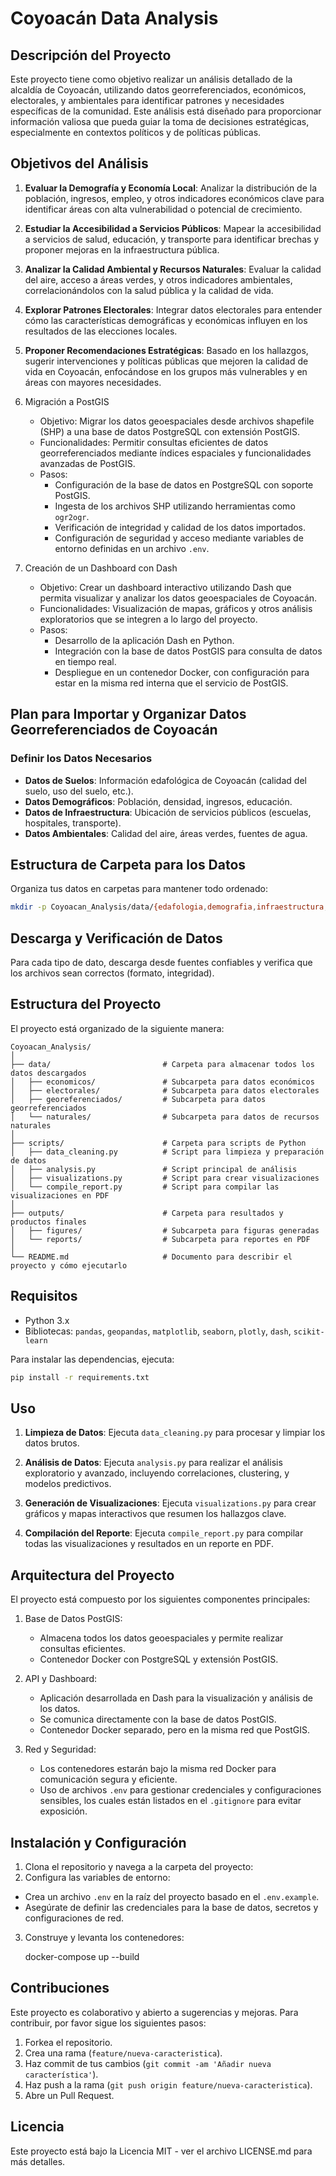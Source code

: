 # Coyoacán Data Analysis

## Descripción del Proyecto

Este proyecto tiene como objetivo realizar un análisis detallado de la alcaldía de Coyoacán, utilizando datos georreferenciados, económicos, electorales, y ambientales para identificar patrones y necesidades específicas de la comunidad. Este análisis está diseñado para proporcionar información valiosa que pueda guiar la toma de decisiones estratégicas, especialmente en contextos políticos y de políticas públicas.

## Objetivos del Análisis

1. **Evaluar la Demografía y Economía Local**: Analizar la distribución de la población, ingresos, empleo, y otros indicadores económicos clave para identificar áreas con alta vulnerabilidad o potencial de crecimiento.

2. **Estudiar la Accesibilidad a Servicios Públicos**: Mapear la accesibilidad a servicios de salud, educación, y transporte para identificar brechas y proponer mejoras en la infraestructura pública.

3. **Analizar la Calidad Ambiental y Recursos Naturales**: Evaluar la calidad del aire, acceso a áreas verdes, y otros indicadores ambientales, correlacionándolos con la salud pública y la calidad de vida.

4. **Explorar Patrones Electorales**: Integrar datos electorales para entender cómo las características demográficas y económicas influyen en los resultados de las elecciones locales.

5. **Proponer Recomendaciones Estratégicas**: Basado en los hallazgos, sugerir intervenciones y políticas públicas que mejoren la calidad de vida en Coyoacán, enfocándose en los grupos más vulnerables y en áreas con mayores necesidades.

6. Migración a PostGIS
   - Objetivo: Migrar los datos geoespaciales desde archivos shapefile (SHP) a una base de datos PostgreSQL con extensión PostGIS.
   - Funcionalidades: Permitir consultas eficientes de datos georreferenciados mediante índices espaciales y funcionalidades avanzadas de PostGIS.
   - Pasos:
     - Configuración de la base de datos en PostgreSQL con soporte PostGIS.
     - Ingesta de los archivos SHP utilizando herramientas como `ogr2ogr`.
     - Verificación de integridad y calidad de los datos importados.
     - Configuración de seguridad y acceso mediante variables de entorno definidas en un archivo `.env`.

7. Creación de un Dashboard con Dash
   - Objetivo: Crear un dashboard interactivo utilizando Dash que permita visualizar y analizar los datos geoespaciales de Coyoacán.
   - Funcionalidades: Visualización de mapas, gráficos y otros análisis exploratorios que se integren a lo largo del proyecto.
   - Pasos:
     - Desarrollo de la aplicación Dash en Python.
     - Integración con la base de datos PostGIS para consulta de datos en tiempo real.
     - Despliegue en un contenedor Docker, con configuración para estar en la misma red interna que el servicio de PostGIS.


## Plan para Importar y Organizar Datos Georreferenciados de Coyoacán


### Definir los Datos Necesarios

- **Datos de Suelos**: Información edafológica de Coyoacán (calidad del suelo, uso del suelo, etc.).
- **Datos Demográficos**: Población, densidad, ingresos, educación.
- **Datos de Infraestructura**: Ubicación de servicios públicos (escuelas, hospitales, transporte).
- **Datos Ambientales**: Calidad del aire, áreas verdes, fuentes de agua.

## Estructura de Carpeta para los Datos

Organiza tus datos en carpetas para mantener todo ordenado:

```bash
mkdir -p Coyoacan_Analysis/data/{edafologia,demografia,infraestructura,ambientales}
```

## Descarga y Verificación de Datos

Para cada tipo de dato, descarga desde fuentes confiables y verifica que los archivos sean correctos (formato, integridad).

## Estructura del Proyecto

El proyecto está organizado de la siguiente manera:

```
Coyoacan_Analysis/
│
├── data/                         # Carpeta para almacenar todos los datos descargados
│   ├── economicos/               # Subcarpeta para datos económicos
│   ├── electorales/              # Subcarpeta para datos electorales
│   ├── georeferenciados/         # Subcarpeta para datos georreferenciados
│   └── naturales/                # Subcarpeta para datos de recursos naturales
│
├── scripts/                      # Carpeta para scripts de Python
│   ├── data_cleaning.py          # Script para limpieza y preparación de datos
│   ├── analysis.py               # Script principal de análisis
│   ├── visualizations.py         # Script para crear visualizaciones
│   └── compile_report.py         # Script para compilar las visualizaciones en PDF
│
├── outputs/                      # Carpeta para resultados y productos finales
│   ├── figures/                  # Subcarpeta para figuras generadas
│   └── reports/                  # Subcarpeta para reportes en PDF
│
└── README.md                     # Documento para describir el proyecto y cómo ejecutarlo
```

## Requisitos

- Python 3.x
- Bibliotecas: `pandas`, `geopandas`, `matplotlib`, `seaborn`, `plotly`, `dash`, `scikit-learn`

Para instalar las dependencias, ejecuta:

```bash
pip install -r requirements.txt
```

## Uso

1. **Limpieza de Datos**: Ejecuta `data_cleaning.py` para procesar y limpiar los datos brutos.

2. **Análisis de Datos**: Ejecuta `analysis.py` para realizar el análisis exploratorio y avanzado, incluyendo correlaciones, clustering, y modelos predictivos.

3. **Generación de Visualizaciones**: Ejecuta `visualizations.py` para crear gráficos y mapas interactivos que resumen los hallazgos clave.

4. **Compilación del Reporte**: Ejecuta `compile_report.py` para compilar todas las visualizaciones y resultados en un reporte en PDF.


## Arquitectura del Proyecto
El proyecto está compuesto por los siguientes componentes principales:

1. Base de Datos PostGIS:
   - Almacena todos los datos geoespaciales y permite realizar consultas eficientes.
   - Contenedor Docker con PostgreSQL y extensión PostGIS.

2. API y Dashboard:
   - Aplicación desarrollada en Dash para la visualización y análisis de los datos.
   - Se comunica directamente con la base de datos PostGIS.
   - Contenedor Docker separado, pero en la misma red que PostGIS.

3. Red y Seguridad:
   - Los contenedores estarán bajo la misma red Docker para comunicación segura y eficiente.
   - Uso de archivos `.env` para gestionar credenciales y configuraciones sensibles, los cuales están listados en el `.gitignore` para evitar exposición.

## Instalación y Configuración
1. Clona el repositorio y navega a la carpeta del proyecto:
2. Configura las variables de entorno:
- Crea un archivo `.env` en la raíz del proyecto basado en el `.env.example`.
- Asegúrate de definir las credenciales para la base de datos, secretos y configuraciones de red.

3. Construye y levanta los contenedores:
	
	docker-compose up --build


## Contribuciones

Este proyecto es colaborativo y abierto a sugerencias y mejoras. Para contribuir, por favor sigue los siguientes pasos:

1. Forkea el repositorio.
2. Crea una rama (`feature/nueva-caracteristica`).
3. Haz commit de tus cambios (`git commit -am 'Añadir nueva característica'`).
4. Haz push a la rama (`git push origin feature/nueva-caracteristica`).
5. Abre un Pull Request.

## Licencia

Este proyecto está bajo la Licencia MIT - ver el archivo LICENSE.md para más detalles.
